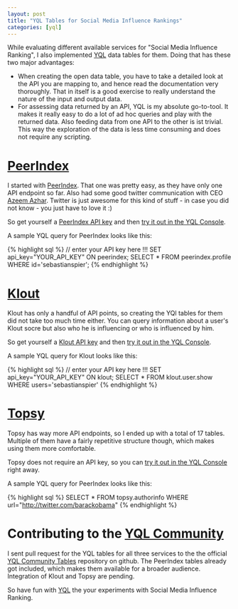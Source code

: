 ```yaml
---
layout: post
title: "YQL Tables for Social Media Influence Rankings"
categories: [yql]
---
```


While evaluating different available services for "Social Media Influence Ranking", I also implemented [YQL][yql] data tables for them. Doing that has these two major advantages:

* When creating the open data table, you have to take a detailed look at the API you are mapping to, and hence read the documentation very thoroughly. That in itself is a good exercise to really understand the nature of the input and output data.
* For assessing data returned by an API, YQL is my absolute go-to-tool. It makes it really easy to do a lot of ad hoc queries and play with the returned data. Also feeding data from one API to the other is ist trivial. This way the exploration of the data is less time consuming and does not require any scripting. 

# [PeerIndex][peerindex]

I started with [PeerIndex][peerindex]. That one was pretty easy, as they have only one API endpoint so far. Also had some good twitter communication with CEO [Azeem Azhar](https://twitter.com/#!/azeem). Twitter is just awesome for this kind of stuff - in case you did not know - you just have to love it :)

So get yourself a [PeerIndex API key](http://dev.peerindex.net/) and then [try it out in the YQL Console](http://yhoo.it/lFtT2P).

A sample YQL query for PeerIndex looks like this:

{% highlight sql %}
// enter your API key here !!!
SET api_key="YOUR_API_KEY" ON peerindex;
SELECT * FROM peerindex.profile WHERE id='sebastianspier';
{% endhighlight %}


# [Klout][klout]

Klout has only a handful of API points, so creating the YQl tables for them did not take too much time either. You can query information about a user's Klout socre but also who he is influencing or who is influenced by him.

So get yourself a [Klout API key](http://developer.klout.com/) and then [try it out in the YQL Console](http://yhoo.it/jU6pWh).

A sample YQL query for Klout looks like this:

{% highlight sql %}
// enter your API key here !!!
SET api_key="YOUR_API_KEY" ON klout;
SELECT * FROM klout.user.show WHERE users='sebastianspier'
{% endhighlight %}


# [Topsy][topsy] 

Topsy has way more API endpoints, so I ended up with a total of 17 tables. Multiple of them have a fairly repetitive structure though, which makes using them more comfortable.

Topsy does not require an API key, so you can [try it out in the YQL Console](http://yhoo.it/lTc3Bs) right away.

A sample YQL query for PeerIndex looks like this:

{% highlight sql %}
SELECT * FROM topsy.authorinfo WHERE url="http://twitter.com/barackobama"
{% endhighlight %}


# Contributing to the [YQL Community][yql_open_data_tables]

I sent pull request for the YQL tables for all three services to the the official [YQL Community Tables][yql_open_data_tables] repository on github. The PeerIndex tables already got included, which makes them available for a broader audience. Integration of Klout and Topsy are pending.

So have fun with [YQL][yql] the your experiments with Social Media Influence Ranking.  



[yql]: http://developer.yahoo.com/yql/
[yql_open_data_tables]: http://www.datatables.org

[klout]: http://klout.com
[peerindex]: http://www.peerindex.net
[topsy]: http://topsy.com
